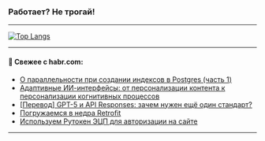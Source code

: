 ### Работает? Не трогай!

---
<!--
#### 🛠️ Technical stack:

![Java](https://img.shields.io/badge/Java-informational?logo=Oracle&style=flat&logoColor=white&color=FF4500)
![Kotlin](https://img.shields.io/badge/Kotlin-informational?logo=Kotlin&style=flat&logoColor=white&color=774D97)
![TS](https://img.shields.io/badge/TypeScript-informational?logo=typeScript&style=flat&logoColor=black&color=017acc)
![Python](https://img.shields.io/badge/Python-informational?logo=Python&style=flat&logoColor=black&color=ffdd54) <br>
![Spring](https://img.shields.io/badge/Spring-informational?logo=Spring&style=flat&logoColor=white&color=6DB33F) 
![SpringBoot](https://img.shields.io/badge/SpringBoot-informational?logo=SpringBoot&style=flat&logoColor=white&color=6DB33F)
![Nest](https://img.shields.io/badge/NestJS-informational?logo=NestJS&style=flat&logoColor=white&color=E0234E) 
![NodeJS](https://img.shields.io/badge/NodeJS-informational?logo=node.js&style=flat&logoColor=white&color=70A760)<br>
![PostgreSQL](https://img.shields.io/badge/PostgreSQL-informational?logo=PostgreSQL&style=flat&logoColor=white&color=DAA520)
![MongoDB](https://img.shields.io/badge/MongoDB-informational?logo=MongoDB&style=flat&logoColor=white&color=870000)
![Apache](https://img.shields.io/badge/Apache-informational?logo=apache&style=flat&logoColor=white&color=f74e28)

___ 
-->

<!--- #### 🛠️ : --->

[![Top Langs](https://github-readme-stats-82jvfl3w3-advtsettinggmailcoms-projects.vercel.app/api/top-langs/?username=zloylis&langs_count=10&hide_title=true&title_color=e6edf3&size_weight=0.5&count_weight=0.5&layout=compact&hide_progress=true&hide_border=true&theme=dracula&hide=css,makefile,cmake)](https://github.com/zloylis)

<!---


####  :octocat:&nbsp;&nbsp; Статистика:

![GitHub stats](https://github-readme-stats-u2qms2cxw-advtsettinggmailcoms-projects.vercel.app/api?username=zloylis&show_icons=true&hide_border=true&theme=dracula&title_color=e6edf3&include_all_commits=true&count_private=true&hide_rank=false&hide_title=true&rank_icon=github)
-->
---

#### 💬 Свежее с habr.com:

<!-- BLOG-POST-LIST:START -->
- [О параллельности при создании индексов в Postgres &lpar;часть 1&rpar;](https://habr.com/ru/companies/gnivc/articles/952494/?utm_source=habrahabr&utm_medium=rss&utm_campaign=952494)
- [Адаптивные ИИ-интерфейсы: от персонализации контента к персонализации когнитивных процессов](https://habr.com/ru/articles/952476/?utm_source=habrahabr&utm_medium=rss&utm_campaign=952476)
- [[Перевод] GPT-5 и API Responses: зачем нужен ещё один стандарт?](https://habr.com/ru/articles/951244/?utm_source=habrahabr&utm_medium=rss&utm_campaign=951244)
- [Погружаемся в недра Retrofit](https://habr.com/ru/companies/alfa/articles/947908/?utm_source=habrahabr&utm_medium=rss&utm_campaign=947908)
- [Используем Рутокен ЭЦП для авторизации на сайте](https://habr.com/ru/articles/952448/?utm_source=habrahabr&utm_medium=rss&utm_campaign=952448)
<!-- BLOG-POST-LIST:END -->

---
